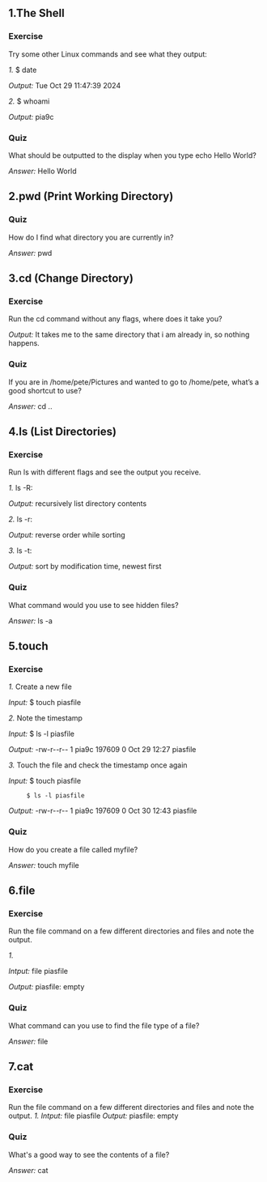## 1.The Shell
### Exercise
Try some other Linux commands and see what they output:

*1.* $ date

*Output:* Tue Oct 29 11:47:39     2024

*2.* $ whoami

*Output:* pia9c
### Quiz
What should be outputted to the display when you type echo Hello World?

*Answer:* Hello World

## 2.pwd (Print Working Directory)
### Quiz
How do I find what directory you are currently in?

*Answer:* pwd

## 3.cd (Change Directory)
### Exercise
Run the cd command without any flags, where does it take you?

*Output:* It takes me to the same directory that i am already in, so nothing happens.
### Quiz
If you are in /home/pete/Pictures and wanted to go to /home/pete, what’s a good shortcut to use?

*Answer:* cd ..

## 4.ls (List Directories)
### Exercise
Run ls with different flags and see the output you receive.

*1.* ls -R:

*Output:* recursively list directory contents

*2.* ls -r:

*Output:* reverse order while sorting

*3.* ls -t:

*Output:* sort by modification time, newest first
### Quiz
What command would you use to see hidden files?

*Answer:* ls -a

## 5.touch
### Exercise
*1.* Create a new file

*Input:* $ touch piasfile

*2.* Note the timestamp

*Input:* $ ls -l piasfile

*Output:* -rw-r--r-- 1 pia9c 197609 0 Oct 29 12:27 piasfile

*3.* Touch the file and check the timestamp once again

*Input:* $ touch piasfile

         $ ls -l piasfile

*Output:* -rw-r--r-- 1 pia9c 197609 0 Oct 30 12:43 piasfile   
### Quiz
How do you create a file called myfile?

*Answer:* touch myfile

## 6.file
### Exercise
Run the file command on a few different directories and files and note the output.

*1.*

*Intput:* file piasfile

*Output:* piasfile: empty
### Quiz
What command can you use to find the file type of a file?

*Answer:* file

## 7.cat
### Exercise
Run the file command on a few different directories and files and note the output.
*1.*
*Intput:* file piasfile
*Output:* piasfile: empty
### Quiz
What's a good way to see the contents of a file?

*Answer:* cat
